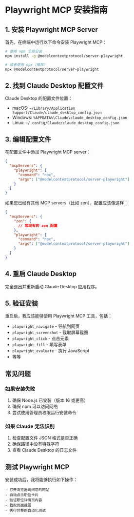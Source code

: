 # Playwright MCP 安装指南

## 1. 安装 Playwright MCP Server

首先，在终端中运行以下命令安装 Playwright MCP：

```bash
# 使用 npm 全局安装
npm install -g @modelcontextprotocol/server-playwright

# 或者使用 npx（推荐）
npx @modelcontextprotocol/server-playwright
```

## 2. 找到 Claude Desktop 配置文件

Claude Desktop 的配置文件位置：
- macOS: `~/Library/Application Support/Claude/claude_desktop_config.json`
- Windows: `%APPDATA%\Claude\claude_desktop_config.json`
- Linux: `~/.config/Claude/claude_desktop_config.json`

## 3. 编辑配置文件

在配置文件中添加 Playwright MCP server：

```json
{
  "mcpServers": {
    "playwright": {
      "command": "npx",
      "args": ["@modelcontextprotocol/server-playwright"]
    }
  }
}
```

如果您已经有其他 MCP servers（比如 zen），配置应该像这样：

```json
{
  "mcpServers": {
    "zen": {
      // 您现有的 zen 配置
    },
    "playwright": {
      "command": "npx",
      "args": ["@modelcontextprotocol/server-playwright"]
    }
  }
}
```

## 4. 重启 Claude Desktop

完全退出并重新启动 Claude Desktop 应用程序。

## 5. 验证安装

重启后，我应该能够使用 Playwright MCP 工具，包括：
- `playwright_navigate` - 导航到网页
- `playwright_screenshot` - 截取屏幕截图
- `playwright_click` - 点击元素
- `playwright_fill` - 填写表单
- `playwright_evaluate` - 执行 JavaScript
- 等等

## 常见问题

### 如果安装失败
1. 确保 Node.js 已安装（版本 16 或更高）
2. 确保 npm 可以访问网络
3. 尝试使用管理员权限运行安装命令

### 如果 Claude 无法识别
1. 检查配置文件 JSON 格式是否正确
2. 确保路径中没有特殊字符
3. 查看 Claude Desktop 的日志文件

## 测试 Playwright MCP

安装成功后，我将能够执行如下操作：
```
- 打开浏览器访问您的网站
- 自动点击职位卡片
- 验证职位详情页内容
- 截取页面截图
- 执行完整的自动化测试
```